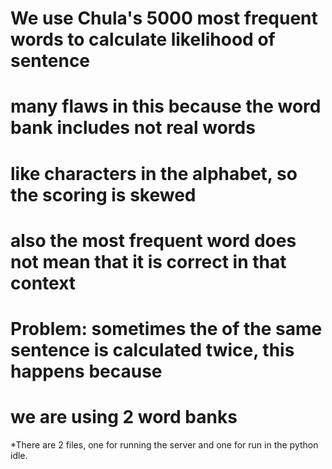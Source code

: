# We use Chula's 5000 most frequent words to calculate likelihood of sentence
# many flaws in this because the word bank includes not real words
# like characters in the alphabet, so the scoring is skewed 
# also the most frequent word does not mean that it is correct in that context

# Problem: sometimes the of the same sentence is calculated twice, this happens because 
# we are using 2 word banks

*There are 2 files, one for running the server and one for run in the python idle.
